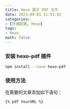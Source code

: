 ```yaml
---
title: Hexo 展示 PDF 文件
date: 2023-09-01 11:51:52
categories:
- [环境配置, Hexo]
tags:
- Hexo
math: false
---
```


### 安装 hexo-pdf 插件

```bash
npm install --save hexo-pdf
```

### 使用方法

在需要的文章添加如下语句：

```markdown
{% pdf YourURL %}
```
